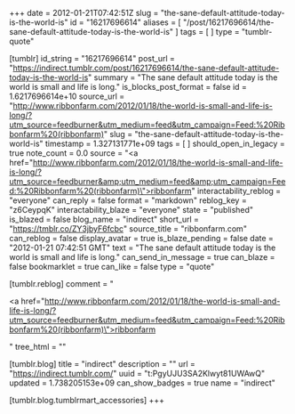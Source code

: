 +++
date = 2012-01-21T07:42:51Z
slug = "the-sane-default-attitude-today-is-the-world-is"
id = "16217696614"
aliases = [ "/post/16217696614/the-sane-default-attitude-today-is-the-world-is" ]
tags = [ ]
type = "tumblr-quote"

[tumblr]
id_string = "16217696614"
post_url = "https://indirect.tumblr.com/post/16217696614/the-sane-default-attitude-today-is-the-world-is"
summary = "The sane default attitude today is the world is small and life is long."
is_blocks_post_format = false
id = 1.6217696614e+10
source_url = "http://www.ribbonfarm.com/2012/01/18/the-world-is-small-and-life-is-long/?utm_source=feedburner&utm_medium=feed&utm_campaign=Feed:%20Ribbonfarm%20(ribbonfarm)"
slug = "the-sane-default-attitude-today-is-the-world-is"
timestamp = 1.327131771e+09
tags = [ ]
should_open_in_legacy = true
note_count = 0.0
source = "<a href=\"http://www.ribbonfarm.com/2012/01/18/the-world-is-small-and-life-is-long/?utm_source=feedburner&amp;utm_medium=feed&amp;utm_campaign=Feed:%20Ribbonfarm%20(ribbonfarm)\">ribbonfarm</a>"
interactability_reblog = "everyone"
can_reply = false
format = "markdown"
reblog_key = "z6CeypqK"
interactability_blaze = "everyone"
state = "published"
is_blazed = false
blog_name = "indirect"
short_url = "https://tmblr.co/ZY3jbyF6fcbc"
source_title = "ribbonfarm.com"
can_reblog = false
display_avatar = true
is_blaze_pending = false
date = "2012-01-21 07:42:51 GMT"
text = "The sane default attitude today is the world is small and life is long."
can_send_in_message = true
can_blaze = false
bookmarklet = true
can_like = false
type = "quote"

[tumblr.reblog]
comment = "<p><a href=\"http://www.ribbonfarm.com/2012/01/18/the-world-is-small-and-life-is-long/?utm_source=feedburner&utm_medium=feed&utm_campaign=Feed:%20Ribbonfarm%20(ribbonfarm)\">ribbonfarm</a></p>"
tree_html = ""

[tumblr.blog]
title = "indirect"
description = ""
url = "https://indirect.tumblr.com/"
uuid = "t:PgyUJU3SA2Klwyt81UWAwQ"
updated = 1.738205153e+09
can_show_badges = true
name = "indirect"

[tumblr.blog.tumblrmart_accessories]
+++

